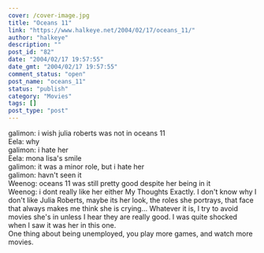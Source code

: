 ```yaml
---
cover: /cover-image.jpg
title: "Oceans 11"
link: "https://www.halkeye.net/2004/02/17/oceans_11/"
author: "halkeye"
description: ""
post_id: "82"
date: "2004/02/17 19:57:55"
date_gmt: "2004/02/17 19:57:55"
comment_status: "open"
post_name: "oceans_11"
status: "publish"
category: "Movies"
tags: []
post_type: "post"
---
```


galimon: i wish julia roberts was not in oceans 11  
Eela: why  
galimon: i hate her  
Eela: mona lisa's smile  
galimon: it was a minor role, but i hate her  
galimon: havn't seen it  
Weenog: oceans 11 was still pretty good despite her being in it  
Weenog: i dont really like her either My Thoughts Exactly. I don't know why I don't like Julia Roberts, maybe its her look, the roles she portrays, that face that always makes me think she is crying... Whatever it is, I try to avoid movies she's in unless I hear they are really good. I was quite shocked when I saw it was her in this one.   
One thing about being unemployed, you play more games, and watch more movies.
